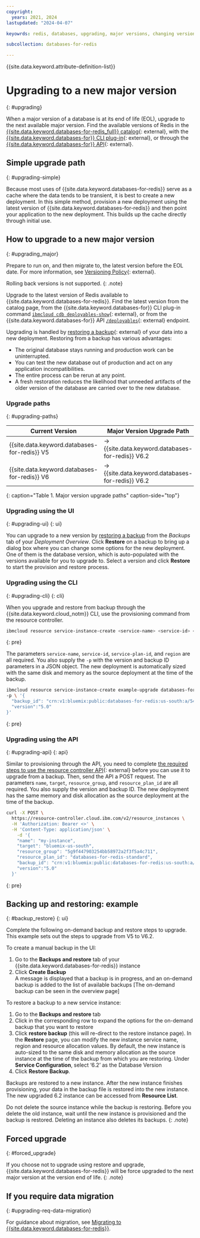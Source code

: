 ```yaml
---
copyright:
  years: 2021, 2024
lastupdated: "2024-04-07"

keyowrds: redis, databases, upgrading, major versions, changing versions

subcollection: databases-for-redis

---
```


{{site.data.keyword.attribute-definition-list}}

# Upgrading to a new major version
{: #upgrading}

When a major version of a database is at its end of life (EOL), upgrade to the next available major version. Find the available versions of Redis in the [{{site.data.keyword.databases-for-redis_full}} catalog](https://cloud.ibm.com/catalog/databases-for-redis){: external}, with the [{{site.data.keyword.databases-for}} CLI plug-in](/docs/databases-cli-plugin?topic=databases-cli-plugin-cdb-reference#deployables-show){: external}, or through the [{{site.data.keyword.databases-for}} API](https://cloud.ibm.com/apidocs/cloud-databases-api/cloud-databases-api-v5#listdeployables-permissions){: external}. 

## Simple upgrade path
{: #upgrading-simple}

Because most uses of {{site.data.keyword.databases-for-redis}} serve as a cache where the data tends to be transient, it is best to create a new deployment. In this simple method, provision a new deployment using the latest version of {{site.data.keyword.databases-for-redis}} and then point your application to the new deployment. This builds up the cache directly through initial use.

## How to upgrade to a new major version
{: #upgrading_major}

Prepare to run on, and then migrate to, the latest version before the EOL date. For more information, see [Versioning Policy](/docs/cloud-databases?topic=cloud-databases-versioning-policy){: external}.

Rolling back versions is not supported.
{: .note}

Upgrade to the latest version of Redis available to {{site.data.keyword.databases-for-redis}}. Find the latest version from the catalog page, from the {{site.data.keyword.databases-for}} CLI plug-in command [`ibmcloud cdb deployables-show`](/docs/databases-cli-plugin?topic=databases-cli-plugin-cdb-reference#deployables-show){: external}, or from the {{site.data.keyword.databases-for}} API [`/deployables`](https://cloud.ibm.com/apidocs/cloud-databases-api#get-all-deployable-databases){: external} endpoint.

Upgrading is handled by [restoring a backup](/docs/cloud-databases?topic=cloud-databases-dashboard-backups){: external} of your data into a new deployment. Restoring from a backup has various advantages:

- The original database stays running and production work can be uninterrupted.
- You can test the new database out of production and act on any application incompatibilities.
- The entire process can be rerun at any point.
- A fresh restoration reduces the likelihood that unneeded artifacts of the older version of the database are carried over to the new database.

### Upgrade paths
{: #upgrading-paths}

| Current Version |	Major Version Upgrade Path |
| ---- | ----- |
| {{site.data.keyword.databases-for-redis}} V5  |	-> {{site.data.keyword.databases-for-redis}} V6.2 |
| {{site.data.keyword.databases-for-redis}} V6 |	-> {{site.data.keyword.databases-for-redis}} V6.2 |
{: caption="Table 1. Major version upgrade paths" caption-side="top"}


### Upgrading using the UI
{: #upgrading-ui}
{: ui}

You can upgrade to a new version by [restoring a backup](/docs/cloud-databases?topic=cloud-databases-dashboard-backups&interface=ui#restore-backup) from the _Backups_ tab of your _Deployment Overview_. Click **Restore** on a backup to bring up a dialog box where you can change some options for the new deployment. One of them is the database version, which is auto-populated with the versions available for you to upgrade to. Select a version and click **Restore** to start the provision and restore process.

### Upgrading using the CLI
{: #upgrading-cli}
{: cli}

When you upgrade and restore from backup through the {{site.data.keyword.cloud_notm}} CLI, use the provisioning command from the resource controller.

```sh
ibmcloud resource service-instance-create <service-name> <service-id> <service-plan-id> <region>
```
{: pre}

The parameters `service-name`, `service-id`, `service-plan-id`, and `region` are all required. You also supply the `-p` with the version and backup ID parameters in a JSON object. The new deployment is automatically sized with the same disk and memory as the source deployment at the time of the backup.

```sh
ibmcloud resource service-instance-create example-upgrade databases-for-redis standard us-south \
-p \ '{
  "backup_id": "crn:v1:bluemix:public:databases-for-redis:us-south:a/54e8ffe85dcedf470db5b5ee6ac4a8d8:1b8f53db-fc2d-4e24-8470-f82b15c71717:backup:06392e97-df90-46d8-98e8-cb67e9e0a8e6",
  "version":"5.0"
}'
```
{: pre}

### Upgrading using the API
{: #upgrading-api}
{: api}

Similar to provisioning through the API, you need to complete [the required steps to use the resource controller API](/docs/databases-for-redis?topic=databases-for-redis-provisioning){: external} before you can use it to upgrade from a backup. Then, send the API a POST request. The parameters `name`, `target`, `resource_group`, and `resource_plan_id` are all required. You also supply the version and backup ID. The new deployment has the same memory and disk allocation as the source deployment at the time of the backup.

```sh
curl -X POST \
  https://resource-controller.cloud.ibm.com/v2/resource_instances \
  -H 'Authorization: Bearer <>' \
  -H 'Content-Type: application/json' \
    -d '{
    "name": "my-instance",
    "target": "bluemix-us-south",
    "resource_group": "5g9f447903254bb58972a2f3f5a4c711",
    "resource_plan_id": "databases-for-redis-standard",
    "backup_id": "crn:v1:bluemix:public:databases-for-redis:us-south:a/54e8ffe85dcedf470db5b5ee6ac4a8d8:1b8f53db-fc2d-4e24-8470-f82b15c71717:backup:06392e97-df90-46d8-98e8-cb67e9e0a8e6",
    "version":"5.0"
  }'
```
{: pre}

## Backing up and restoring: example
{: #backup_restore}
{: ui}

Complete the following on-demand backup and restore steps to upgrade. This example sets out the steps to upgrade from V5 to V6.2.

To create a manual backup in the UI:

1. Go to the **Backups and restore** tab of your {{site.data.keyword.databases-for-redis}} instance
2. Click **Create Backup**    
    A message is displayed that a backup is in progress, and an on-demand backup is added to the list of available backups [The on-demand backup can be seen in the overview page]

To restore a backup to a new service instance:

1. Go to the **Backups and restore** tab
2. Click in the corresponding row to expand the options for the on-demand backup that you want to restore
3. Click **restore backup** (this will re-direct to the restore instance page).
   In the **Restore** page, you can modify the new instance service name, region and resource allocation values. By default, the new instance is auto-sized to the same disk and memory allocation as the source instance at the time of the backup from which you are restoring.
    Under **Service Configuration**, select ‘6.2’ as the Database Version 
4. Click **Restore Backup**.

Backups are restored to a new instance. After the new instance finishes provisioning, your data in the backup file is restored into the new instance. The new upgraded 6.2 instance can be accessed from **Resource List**.

Do not delete the source instance while the backup is restoring. Before you delete the old instance, wait until the new instance is provisioned and the backup is restored. Deleting an instance also deletes its backups.
{: .note}

## Forced upgrade
{: #forced_upgrade}

If you choose not to upgrade using restore and upgrade, {{site.data.keyword.databases-for-redis}} will be force upgraded to the next major version at the version end of life. 
{: .note}


## If you require data migration
{: #upgrading-req-data-migration}

For guidance about migration, see [Migrating to {{site.data.keyword.databases-for-redis}}](/docs/databases-for-redis?topic=databases-for-redis-migrating).